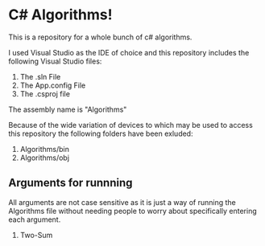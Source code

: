 # C# Algorithms!
This is a repository for a whole bunch of c# algorithms.

I used Visual Studio as the IDE of choice and this repository includes
the following Visual Studio files:

1. The .sln File
2. The App.config File
3. The .csproj file

The assembly name is "Algorithms"

Because of the wide variation of devices to which may be used to access this repository
the following folders have been exluded:

1. Algorithms/bin
2. Algorithms/obj

## Arguments for runnning
All arguments are not case sensitive as it is just a way of running the Algorithms file without needing people to
worry about specifically entering each argument.

1. Two-Sum